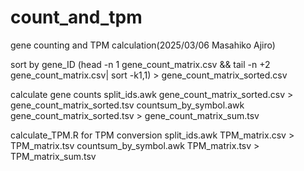 # count_and_tpm
gene counting and TPM calculation(2025/03/06 Masahiko Ajiro)

sort by gene_ID
(head -n 1 gene_count_matrix.csv && tail -n +2 gene_count_matrix.csv| sort -k1,1) > gene_count_matrix_sorted.csv

calculate gene counts
split_ids.awk gene_count_matrix_sorted.csv > gene_count_matrix_sorted.tsv 
countsum_by_symbol.awk gene_count_matrix_sorted.tsv > gene_count_matrix_sum.tsv

calculate_TPM.R for TPM conversion
split_ids.awk TPM_matrix.csv > TPM_matrix.tsv 
countsum_by_symbol.awk TPM_matrix.tsv > TPM_matrix_sum.tsv
